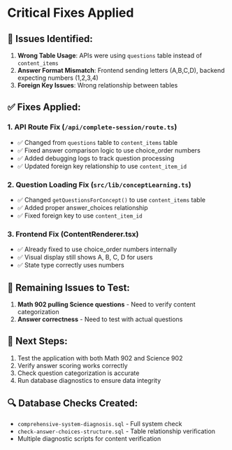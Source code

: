 # Critical Fixes Applied

## 🔧 Issues Identified:
1. **Wrong Table Usage**: APIs were using `questions` table instead of `content_items`
2. **Answer Format Mismatch**: Frontend sending letters (A,B,C,D), backend expecting numbers (1,2,3,4)  
3. **Foreign Key Issues**: Wrong relationship between tables

## ✅ Fixes Applied:

### 1. API Route Fix (`/api/complete-session/route.ts`)
- ✅ Changed from `questions` table to `content_items` table
- ✅ Fixed answer comparison logic to use choice_order numbers 
- ✅ Added debugging logs to track question processing
- ✅ Updated foreign key relationship to use `content_item_id`

### 2. Question Loading Fix (`src/lib/conceptLearning.ts`)  
- ✅ Changed `getQuestionsForConcept()` to use `content_items` table
- ✅ Added proper answer_choices relationship
- ✅ Fixed foreign key to use `content_item_id`

### 3. Frontend Fix (ContentRenderer.tsx)
- ✅ Already fixed to use choice_order numbers internally
- ✅ Visual display still shows A, B, C, D for users
- ✅ State type correctly uses numbers

## 🚨 Remaining Issues to Test:
1. **Math 902 pulling Science questions** - Need to verify content categorization
2. **Answer correctness** - Need to test with actual questions

## 🧪 Next Steps:
1. Test the application with both Math 902 and Science 902
2. Verify answer scoring works correctly
3. Check question categorization is accurate
4. Run database diagnostics to ensure data integrity

## 🔍 Database Checks Created:
- `comprehensive-system-diagnosis.sql` - Full system check
- `check-answer-choices-structure.sql` - Table relationship verification
- Multiple diagnostic scripts for content verification
